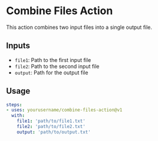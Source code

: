# Combine Files Action

This action combines two input files into a single output file.

## Inputs

- `file1`: Path to the first input file
- `file2`: Path to the second input file
- `output`: Path for the output file

## Usage

```yaml
steps:
- uses: yourusername/combine-files-action@v1
  with:
    file1: 'path/to/file1.txt'
    file2: 'path/to/file2.txt'
    output: 'path/to/output.txt'
